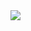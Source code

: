 <img src="https://www.google.com/url?sa=i&url=http%3A%2F%2Fbahamaslaw.com%2Fabout-us%2Fparadise-banner-2%2F&psig=AOvVaw0tL172FXoVatKU__QVQHYS&ust=1596148667544000&source=images&cd=vfe&ved=0CAIQjRxqFwoTCJDKj6nD8-oCFQAAAAAdAAAAABAD">
<!-- ### Hi there 👋 -->

<!--
**RileyJackson2000/RileyJackson2000** is a ✨ _special_ ✨ repository because its `README.md` (this file) appears on your GitHub profile.

Here are some ideas to get you started:

- 🔭 I’m currently working on ...
- 🌱 I’m currently learning ...
- 👯 I’m looking to collaborate on ...
- 🤔 I’m looking for help with ...
- 💬 Ask me about ...
- 📫 How to reach me: ...
- 😄 Pronouns: ...
- ⚡ Fun fact: ...
-->
